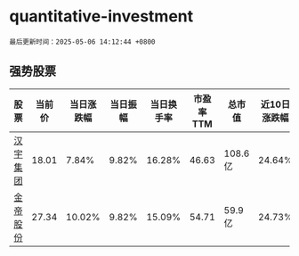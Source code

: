# quantitative-investment

`最后更新时间：2025-05-06 14:12:44 +0800`

## 强势股票

|股票|当前价|当日涨跌幅|当日振幅|当日换手率|市盈率TTM|总市值|近10日涨跌幅|
|----|----|----|----|----|----|----|----|
|[汉宇集团](https://xueqiu.com/S/SZ300403)|18.01|7.84%|9.82%|16.28%|46.63|108.6亿|24.64%|
|[金帝股份](https://xueqiu.com/S/SH603270)|27.34|10.02%|9.82%|15.09%|54.71|59.9亿|24.73%|
